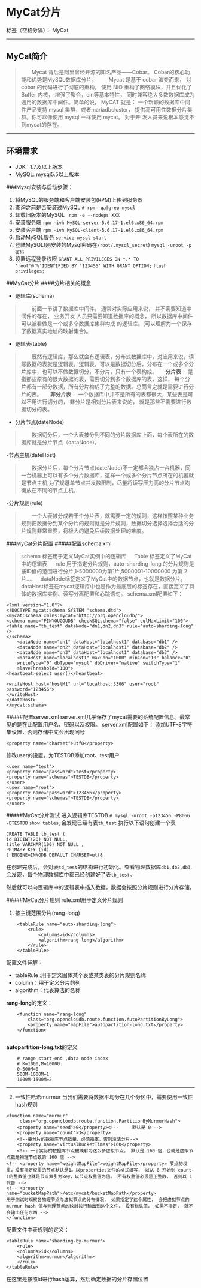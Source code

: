 ﻿# MyCat分片

标签（空格分隔）： MyCat

---

## MyCat简介
>&emsp;&emsp;Mycat 背后是阿里曾经开源的知名产品——Cobar。 Cobar的核心功能和优势是MySQL数据库分片。
&emsp;&emsp;Mycat 是基于 cobar 演变而来， 对 cobar 的代码进行了彻底的重构， 使用 NIO 重构了网络模块，并且优化了Buffer 内核， 增强了聚合，oin等基本特性， 同时兼容绝大多数数据库成为通用的数据库中间件。简单的说， MyCAT 就是： 一个新颖的数据库中间件产品支持 mysql 集群，或者mariadbcluster， 提供高可用性数据分片集群。你可以像使用 mysql 一样使用 mycat。 对于开
发人员来说根本感觉不到mycat的存在。

---
## 环境需求
- JDK :  1.7及以上版本
- MySQL: mysql5.5以上版本

###Mysql安装与启动步骤：

 1. 将MySQL的服务端和客户端安装包(RPM)上传到服务器
 2. 查询之前是否安装过MySQL
 ` # rpm -qa|grep mysql `
 3. 卸载旧版本的MySQL
 ` rpm -e --nodeps XXX`
 4. 安装服务端
 `rpm -ivh MySQL-server-5.6.17-1.el6.x86_64.rpm`
 5. 安装客户端
 `rpm -ivh MySQL-client-5.6.17-1.el6.x86_64.rpm`
 6. 启动MySQL服务
 `service mysql start`
 7. 登陆MySQL(刚安装的Mysql密码在`/root/.mysql_secret`)
`mysql -uroot -p密码`
 8. 设置远程登录权限
 `GRANT ALL PRIVILEGES ON *.* TO 'root'@'%'IDENTIFIED BY '123456' WITH GRANT OPTION;`
`flush privileges;`

##MyCat分片
####分片相关的概念
- 逻辑库(schema) 
>&emsp;&emsp;前面一节讲了数据库中间件， 通常对实际应用来说， 并不需要知道中间件的存在， 业务开发
人员只需要知道数据库的概念， 所以数据库中间件可以被看做是一个或多个数据库集群构成
的逻辑库。(可以理解为一个保存了数据真实地址的映射集合)。

- 逻辑表(table)
>&emsp;&emsp;既然有逻辑库，那么就会有逻辑表，分布式数据库中，对应用来说，读写数据的表就是逻辑表。逻辑表，可以是数据切分后，分布在一个或多个分片库中，也可以不做数据切分，不分片，只有一个表构成。
&emsp;
**分片表**： 是指那些原有的很大数据的表，需要切分到多个数据库的表，这样， 每个分片都有一部分数据，所有分片构成了完整的数据。总而言之就是需要进行分片的表。
&emsp;
**非分片表**： 一个数据库中并不是所有的表都很大，某些表是可以不用进行切分的， 非分片是相对分片表来说的， 就是那些不需要进行数据切分的表。

- 分片节点(dateNode)
>&emsp;&emsp;数据切分后，一个大表被分到不同的分片数据库上面，每个表所在的数据库就是分片节点（dataNode)。

-节点主机(dateHost)
>&emsp;&emsp;数据分片后，每个分片节点(dateNode)不一定都会独占一台机器，同一台机器上可以有多个分片数据库，这样一个或多个分片节点所在的机器就是节点主机,为了规避单节点并发数限制，尽量将读写压力高的分片节点均衡放在不同的节点主机。

-分片规则(rule)
>&emsp;&emsp;一个大表被分成若干个分片表，就需要一定的规则，这样按照某种业务规则把数据分到某个分片的规则就是分片规则，数据切分选择选择合适的分片规则非常重要，将极大的避免后续数据处理的难度。

###MyCat分片配置
#####配置schema.xml
>schema 标签用于定义MyCat实例中的逻辑库
&emsp;
Table 标签定义了MyCat中的逻辑表 
&emsp;
rule 用于指定分片规则，auto-sharding-long 的分片规则是按ID值的范围进行分片,1-5000000为第1片,5000001-10000000 为第 2 片.... 
&emsp;
dataNode标签定义了MyCat中的数据节点，也就是数据分片。
dataHost标签在mycat逻辑库中也是作为最底层的标签存在，直接定义了具体的数据库实例、读写分离配置和心跳语句。
schema.xml配置如下：
```shell
<?xml version="1.0"?>
<!DOCTYPE mycat:schema SYSTEM "schema.dtd">
<mycat:schema xmlns:mycat="http://org.opencloudb/">
<schema name="PINYOUGOUDB" checkSQLschema="false" sqlMaxLimit="100">
<table name="tb_test" dataNode="dn1,dn2,dn3" rule="auto-sharding-long" />
</schema>
    <dataNode name="dn1" dataHost="localhost1" database="db1" />
    <dataNode name="dn2" dataHost="localhost1" database="db2" />
    <dataNode name="dn3" dataHost="localhost1" database="db3" />
    <dataHost name="localhost1" maxCon="1000" minCon="10" balance="0"
    writeType="0" dbType="mysql" dbDriver="native" switchType="1"
    slaveThreshold="100">
<heartbeat>select user()</heartbeat>

<writeHost host="hostM1" url="localhost:3306" user="root"
password="123456">
</writeHost>
</dataHost>
</mycat:schema>
```
#####配置server.xml
server.xml几乎保存了mycat需要的系统配置信息。最常见的是在此配置用户名、密码以及权限。
server.xml配置如下：
添加UTF-8字符集设置，否则存储中文会出现问号
```shell
<property name="charset">utf8</property>
```
修改user的设置，为TESTDB添加root、test用户
```shell
<user name="test">
<property name="password">test</property>
<property name="schemas">TESTDB</property>
</user>
<user name="root">
<property name="password">123456</property>
<property name="schemas">TESTDB</property>
</user>
```
#####MyCat分片测试
进入逻辑库TESTDB
`# mysql -uroot -p123456 -P8066 -DTESTDB`
`show tables;`会发现已经有表`tb_test`
执行以下语句创建一个表
```shell
CREATE TABLE tb_test (
id BIGINT(20) NOT NULL,
title VARCHAR(100) NOT NULL ,
PRIMARY KEY (id)
) ENGINE=INNODB DEFAULT CHARSET=utf8
```
在创建完成后，会对表`td_test`的结构进行初始化。查看物理数据库`db1,db2,db3`,会发现，每个物理数据库中都已经创建好了表`tb_test`。

然后就可以向逻辑库中的逻辑表中插入数据，数据会按照分片规则进行分片存储。

#####MyCat分片规则
rule.xml用于定义分片规则

1. 按主键范围分片(rang-long)
 
```shell
    <tableRule name="auto-sharding-long">
        <rule>
            <columns>id</columns>
            <algorithm>rang-long</algorithm>
        </rule>
    </tableRule>
```

配置文件详解：
- tableRule :用于定义固体某个表或某类表的分片规则名称
- column：用于定义分片的列
- algorithm：代表算法的名称

**rang-long**的定义：

```shell
    <function name="rang-long"
        class="org.opencloudb.route.function.AutoPartitionByLong">
        <property name="mapFile">autopartition-long.txt</property>
    </function>
    
```
 **autopartition-long.txt**的定义
```shell
    # range start-end ,data node index
    # K=1000,M=10000.
    0-500M=0
    500M-1000M=1
    1000M-1500M=2
```

----------

 2. 一致性哈希murmur
 当我们需要将数据平均分在几个分区中，需要使用一致性hash规则
```shell
<function name="murmur"
     class="org.opencloudb.route.function.PartitionByMurmurHash">
    <property name="seed">0</property><!--     默认是 0 -->
    <property name="count">3</property>
    <!--要分片的数据库节点数量，必须指定，否则没法分片-->
    <property name="virtualBucketTimes">160</property>
    <!-- 一个实际的数据库节点被映射为这么多虚拟节点， 默认是 160 倍，也就是虚拟节点数是物理节点数的 160 倍 -->
<!-- <property name="weightMapFile">weightMapFile</property> 节点的权重，没有指定权重的节点默认是1。以properties文件的格式填写， 以从 0 开始到 count-1的整数值也就是节点索引为key，以节点权重值为值。 所有权重值必须是正整数， 否则以 1 代替 -->
<!-- <property name="bucketMapPath">/etc/mycat/bucketMapPath</property>
用于测试时观察各物理节点与虚拟节点的分布情况， 如果指定了这个属性， 会把虚拟节点的 murmur hash 值与物理节点的映射按行输出到这个文件， 没有默认值， 如果不指定， 就不会输出任何东西 -->
</function>
```
配置文件中表规则的定义：
```shell
<tableRule name="sharding-by-murmur">
    <rule>
    <columns>id</columns>
    <algorithm>murmur</algorithm>
    </rule>
</tableRule>
```
在这里是按照id进行hash运算，然后确定数据的分片存储位置

